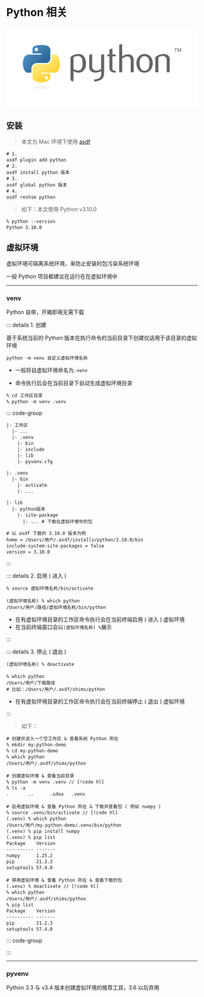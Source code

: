 # Python 相关

![](/images/python.webp)

## 安装

> 本文为 Mac 环境下使用 [asdf](../../dev-tools/asdf/index.md)

```shell
# 1.
asdf plugin add python
# 2.
asdf install python 版本
# 3.
asdf global python 版本
# 4.
asdf reshim python
```

> 如下：本文使用 Python v3.10.0

```shell
% python --version
Python 3.10.0
```

## 虚拟环境

虚拟环境可隔离系统环境，来防止安装的包污染系统环境

一般 Python 项目都建议在运行在在虚拟环境中

---

### venv

Python 自带，开箱即用无需下载

::: details 1. 创建

基于系统当前的 Python 版本在执行命令的当前目录下创建仅适用于该目录的虚拟环境

```shell
python -m venv 自定义虚拟环境名称
```

- 一般将自虚拟环境命名为`.venv`

- 命令执行后会在当前目录下自动生成虚拟环境目录

```shell
% cd 工作区目录
% python -m venv .venv
```

::: code-group

```shell{3-7} [目录]
|- 工作区
  |- ...
  |- .venv
    |- bin
    |- include
    |- lib
    |- pyvenv.cfg
```

```shell [.env/bin]
|- .venv
  |- bin
    |- activate
    |- ...
```

```shell [.env/lib]
|- lib
  |- python版本
    |- site-package
      |- ... # 下载在虚拟环境中的包
```

```shell [.env/pyvenv.cfg]
# 以 asdf 下载的 3.10.0 版本为例
home = /Users/用户/.asdf/installs/python/3.10.0/bin
include-system-site-packages = false
version = 3.10.0

```

:::

::: details 2. 启用 ( 进入 )

```shell
% source 虚拟环境名称/bin/activate

(虚拟环境名称) % which python
/Users/用户/路径/虚拟环境名称/bin/python
```

- 在有虚拟环境目录的工作区命令执行会在当前终端启用 ( 进入 ) 虚拟环境
- 在当前终端窗口会以`(虚拟环境名称) %`展示

:::

::: details 3. 停止 ( 退出 )

```shell
(虚拟环境名称) % deactivate

% which python
/Users/用户/下载路径
# 比如：/Users/用户/.asdf/shims/python
```

- 在有虚拟环境目录的工作区命令执行会在当前终端停止 ( 退出 ) 虚拟环境

:::

> 如下：

```shell
# 创建并进入一个空工作区 & 查看系统 Python 所在
% mkdir my-python-demo
% cd my-python-demo
% which python
/Users/用户/.asdf/shims/python

# 创建虚拟环境 & 查看当前目录
% python -m venv .venv // [!code hl]
% ls -a
.       ..      .idea   .venv

# 启用虚拟环境 & 查看 Python 所在 & 下载并查看包 ( 例如 numpy )
% source .venv/bin/activate // [!code hl]
(.venv) % which python
/Users/用户/my-python-demo/.venv/bin/python
(.venv) % pip install numpy
(.venv) % pip list
Package    Version
---------- -------
numpy      1.25.2
pip        21.2.3
setuptools 57.4.0

# 停用虚拟环境 & 查看 Python 所在 & 查看下载的包
(.venv) % deactivate // [!code hl]
% which python
/Users/用户/.asdf/shims/python
% pip list
Package    Version
---------- -------
pip        21.2.3
setuptools 57.4.0
```

::: code-group

:::

---

### pyvenv <Badge type="warning" text="Python 3.6 弃用"/>

Python 3.3 与 v3.4 版本创建虚拟环境的推荐工具，3.6 以后弃用
